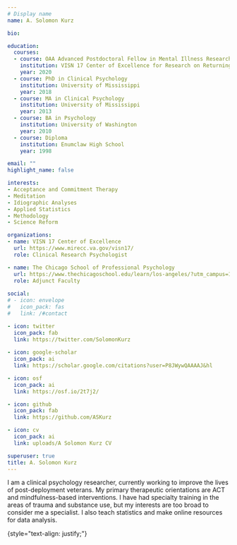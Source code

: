 ```yaml
---
# Display name
name: A. Solomon Kurz

bio:

education:
  courses:
  - course: OAA Advanced Postdoctoral Fellow in Mental Illness Research & Treatment
    institution: VISN 17 Center of Excellence for Research on Returning War Veterans at Central Texas Veterans Healthcare System
    year: 2020
  - course: PhD in Clinical Psychology
    institution: University of Mississippi
    year: 2018
  - course: MA in Clinical Psychology
    institution: University of Mississippi
    year: 2013
  - course: BA in Psychology
    institution: University of Washington
    year: 2010
  - course: Diploma
    institution: Enumclaw High School
    year: 1998

email: ""
highlight_name: false

interests:
- Acceptance and Commitment Therapy
- Meditation
- Idiographic Analyses
- Applied Statistics
- Methodology
- Science Reform

organizations:
- name: VISN 17 Center of Excellence
  url: https://www.mirecc.va.gov/visn17/
  role: Clinical Research Psychologist

- name: The Chicago School of Professional Psychology
  url: https://www.thechicagoschool.edu/learn/los-angeles/?utm_campus=105
  role: Adjunct Faculty
  
social:
# - icon: envelope
#   icon_pack: fas
#   link: /#contact

- icon: twitter
  icon_pack: fab
  link: https://twitter.com/SolomonKurz
  
- icon: google-scholar
  icon_pack: ai
  link: https://scholar.google.com/citations?user=P8JWywQAAAAJ&hl

- icon: osf
  icon_pack: ai
  link: https://osf.io/2t7j2/

- icon: github
  icon_pack: fab
  link: https://github.com/ASKurz

- icon: cv
  icon_pack: ai
  link: uploads/A Solomon Kurz CV

superuser: true
title: A. Solomon Kurz
---
```


I am a clinical psychology researcher, currently working to improve the lives of post-deployment veterans. My primary therapeutic orientations are ACT and mindfulness-based interventions. I have had specialty training in the areas of trauma and substance use, but my interests are too broad to consider me a specialist. I also teach statistics and make online resources for data analysis.

{style="text-align: justify;"}
